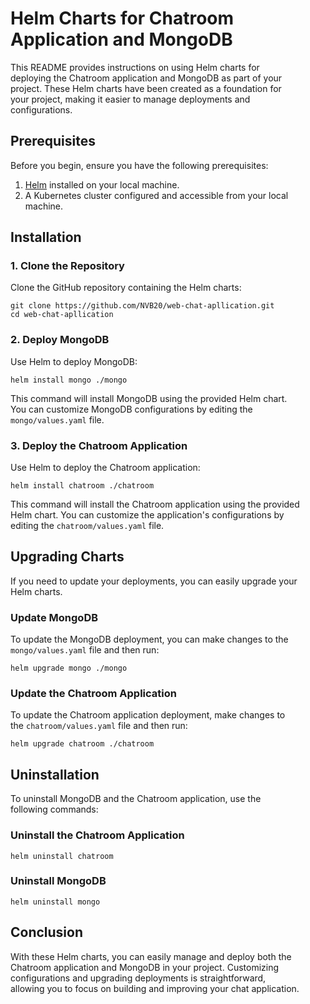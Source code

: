 <dir>
<h1>Helm Charts for Chatroom Application and MongoDB</h1>
</dir>
<dir>
    <p>This README provides instructions on using Helm charts for deploying the Chatroom application and MongoDB as part of your project. These Helm charts have been created as a foundation for your project, making it easier to manage deployments and configurations.</p>
</dir>
<dir>
    <h2>Prerequisites</h2>
</dir>
<dir>
    <p>Before you begin, ensure you have the following prerequisites:</p>
</dir>
<dir>
    <ol>
        <li><a href="https://helm.sh/docs/intro/install/">Helm</a> installed on your local machine.</li>
        <li>A Kubernetes cluster configured and accessible from your local machine.</li>
    </ol>
</dir>
<dir>
    <h2>Installation</h2>
</dir>
<dir>
    <h3>1. Clone the Repository</h3>
</dir>
<dir>
    <p>Clone the GitHub repository containing the Helm charts:</p>
</dir>
<dir>
    <pre><code>git clone https://github.com/NVB20/web-chat-apllication.git
cd web-chat-apllication
</code></pre>
</dir>
<dir>
    <h3>2. Deploy MongoDB</h3>
</dir>
<dir>
    <p>Use Helm to deploy MongoDB:</p>
</dir>
<dir>
    <pre><code>helm install mongo ./mongo
</code></pre>
</dir>
<dir>
    <p>This command will install MongoDB using the provided Helm chart. You can customize MongoDB configurations by editing the <code>mongo/values.yaml</code> file.</p>
</dir>
<dir>
    <h3>3. Deploy the Chatroom Application</h3>
</dir>
<dir>
    <p>Use Helm to deploy the Chatroom application:</p>
</dir>
<dir>
    <pre><code>helm install chatroom ./chatroom
</code></pre>
</dir>
<dir>
    <p>This command will install the Chatroom application using the provided Helm chart. You can customize the application's configurations by editing the <code>chatroom/values.yaml</code> file.</p>
</dir>
<dir>
    <h2>Upgrading Charts</h2>
</dir>
<dir>
    <p>If you need to update your deployments, you can easily upgrade your Helm charts.</p>
</dir>
<dir>
    <h3>Update MongoDB</h3>
</dir>
<dir>
    <p>To update the MongoDB deployment, you can make changes to the <code>mongo/values.yaml</code> file and then run:</p>
</dir>
<dir>
    <pre><code>helm upgrade mongo ./mongo
</code></pre>
</dir>
<dir>
    <h3>Update the Chatroom Application</h3>
</dir>
<dir>
    <p>To update the Chatroom application deployment, make changes to the <code>chatroom/values.yaml</code> file and then run:</p>
</dir>
<dir>
    <pre><code>helm upgrade chatroom ./chatroom
</code></pre>
</dir>
<dir>
    <h2>Uninstallation</h2>
</dir>
<dir>
    <p>To uninstall MongoDB and the Chatroom application, use the following commands:</p>
</dir>
<dir>
    <h3>Uninstall the Chatroom Application</h3>
</dir>
<dir>
    <pre><code>helm uninstall chatroom
</code></pre>
</dir>
<dir>
    <h3>Uninstall MongoDB</h3>
</dir>
<dir>
    <pre><code>helm uninstall mongo
</code></pre>
</dir>
<dir>
    <h2>Conclusion</h2>
</dir>
<dir>
    <p>With these Helm charts, you can easily manage and deploy both the Chatroom application and MongoDB in your project. Customizing configurations and upgrading deployments is straightforward, allowing you to focus on building and improving your chat application.</p>
</dir>



